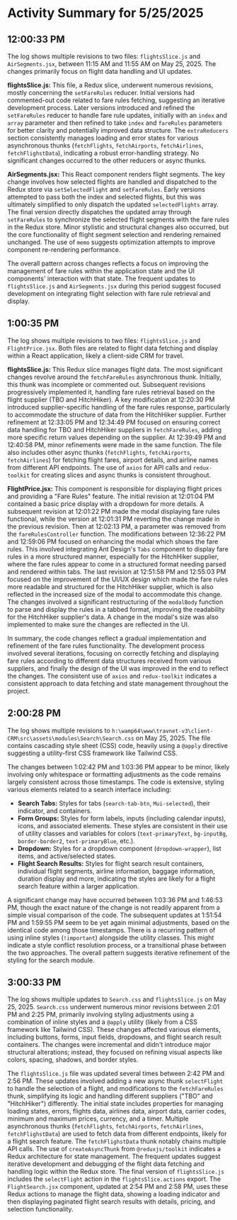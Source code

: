 # Activity Summary for 5/25/2025

## 12:00:33 PM
The log shows multiple revisions to two files: `flightsSlice.js` and `AirSegments.jsx`, between 11:15 AM and 11:55 AM on May 25, 2025.  The changes primarily focus on flight data handling and UI updates.

**flightsSlice.js:** This file, a Redux slice, underwent numerous revisions, mostly concerning the `setFareRules` reducer. Initial versions had commented-out code related to fare rules fetching, suggesting an iterative development process. Later versions introduced and refined the `setFareRules` reducer to handle fare rule updates, initially with an `index` and `array` parameter and then refined to take `index` and `fareRules` parameters for better clarity and potentially improved data structure.  The `extraReducers` section consistently manages loading and error states for various asynchronous thunks (`fetchFlights`, `fetchAirports`, `fetchAirlines`, `fetchFlighstData`), indicating a robust error-handling strategy.  No significant changes occurred to the other reducers or async thunks.

**AirSegments.jsx:** This React component renders flight segments.  The key change involves how selected flights are handled and dispatched to the Redux store via `setSelectedFlight` and `setFareRules`. Early versions attempted to pass both the index and selected flights, but this was ultimately simplified to only dispatch the updated `selectedFlights` array. The final version directly dispatches the updated array through `setFareRules` to synchronize the selected flight segments with the fare rules in the Redux store.  Minor stylistic and structural changes also occurred, but the core functionality of flight segment selection and rendering remained unchanged.  The use of `memo` suggests optimization attempts to improve component re-rendering performance.


The overall pattern across changes reflects a focus on improving the management of fare rules within the application state and the UI components' interaction with that state.  The frequent updates to `flightsSlice.js` and `AirSegments.jsx` during this period suggest focused development on integrating flight selection with fare rule retrieval and display.


## 1:00:35 PM
The log shows multiple revisions to two files: `flightsSlice.js` and `FlightPrice.jsx`.  Both files are related to flight data fetching and display within a React application, likely a client-side CRM for travel.


**flightsSlice.js:** This Redux slice manages flight data.  The most significant changes revolve around the `fetchFareRules` asynchronous thunk. Initially, this thunk was incomplete or commented out.  Subsequent revisions progressively implemented it, handling fare rules retrieval based on the flight supplier (TBO and HitchHiker).  A key modification at  12:20:30 PM introduced supplier-specific handling of the fare rules response, particularly to accommodate the structure of data from the HitchHiker supplier. Further refinement at 12:33:05 PM and 12:34:49 PM focused on ensuring correct data handling for TBO and HitchHiker suppliers in `fetchFareRules`, adding more specific return values depending on the supplier. At 12:39:49 PM and 12:40:58 PM, minor refinements were made in the same function. The file also includes other async thunks (`fetchFlights`, `fetchAirports`, `fetchAirlines`) for fetching flight fares, airport details, and airline names from different API endpoints.  The use of `axios` for API calls and `redux-toolkit` for creating slices and async thunks is consistent throughout.


**FlightPrice.jsx:** This component is responsible for displaying flight prices and providing a "Fare Rules" feature.  The initial revision at 12:01:04 PM contained a basic price display with a dropdown for more details.  A subsequent revision at 12:01:22 PM made the modal displaying fare rules functional, while the version at 12:01:31 PM  reverting the change made in the previous revision. Then at 12:02:13 PM, a parameter was removed from the `fareRulesController` function. The modifications between 12:36:22 PM and 12:59:06 PM focused on enhancing the modal which shows the fare rules. This involved integrating Ant Design's `Tabs` component to display fare rules in a more structured manner, especially for the HitchHiker supplier, where the fare rules appear to come in a structured format needing parsed and rendered within tabs. The last revision at 12:51:58 PM and 12:55:03 PM focused on the improvement of the UI/UX design which made the fare rules more readable and structured for the HitchHiker supplier, which is also reflected in the increased size of the modal to accommodate this change.  The changes involved a significant restructuring of the `modalBody` function to parse and display the rules in a tabbed format, improving the readability for the HitchHiker supplier's data. A change in the modal's size was also implemented to make sure the changes are reflected in the UI.


In summary, the code changes reflect a gradual implementation and refinement of the fare rules functionality.  The development process involved several iterations, focusing on correctly fetching and displaying fare rules according to different data structures received from various suppliers, and finally the design of the UI was improved in the end to reflect the changes.  The consistent use of `axios` and `redux-toolkit` indicates a consistent approach to data fetching and state management throughout the project.


## 2:00:28 PM
The log shows multiple revisions to `h:\wamp64\www\travnet-v3\client-CRM\src\assets\modules\Search\Search.css` on May 25, 2025.  The file contains cascading style sheet (CSS) code, heavily using a `@apply` directive suggesting a utility-first CSS framework like Tailwind CSS.

The changes between 1:02:42 PM and 1:03:36 PM appear to be minor, likely involving only whitespace or formatting adjustments as the code remains largely consistent across those timestamps.  The code is extensive, styling various elements related to a search interface including:

* **Search Tabs:** Styles for tabs (`search-tab-btn`, `Mui-selected`), their indicator, and containers.
* **Form Groups:** Styles for form labels, inputs (including calendar inputs), icons, and associated elements.  These styles are consistent in their use of utility classes and variables for colors (`text-primaryText`, `bg-inputBg`, `border-border2`, `text-primaryBlue`, etc.).
* **Dropdown:** Styles for a dropdown component (`dropdown-wrapper`), list items, and active/selected states.
* **Flight Search Results:** Styles for flight search result containers, individual flight segments, airline information, baggage information, duration display and more, indicating the styles are likely for a flight search feature within a larger application.

A significant change may have occurred between 1:03:36 PM and 1:46:53 PM, though the exact nature of the change is not readily apparent from a simple visual comparison of the code. The subsequent updates at 1:51:54 PM and 1:59:55 PM seem to be yet again minimal adjustments, based on the identical code among those timestamps.  There is a recurring pattern of using inline styles (`!important`) alongside the utility classes.  This might indicate a style conflict resolution process, or a transitional phase between the two approaches.  The overall pattern suggests iterative refinement of the styling for the search module.


## 3:00:33 PM
The log shows multiple updates to `Search.css` and `flightsSlice.js` on May 25, 2025.  `Search.css` underwent numerous minor revisions between 2:01 PM and 2:25 PM, primarily involving styling adjustments using a combination of inline styles and a `@apply` utility (likely from a CSS framework like Tailwind CSS).  These changes affected various elements, including buttons, forms, input fields, dropdowns, and flight search result containers.  The changes were incremental and didn't introduce major structural alterations; instead, they focused on refining visual aspects like colors, spacing, shadows, and border styles.


The `flightsSlice.js` file was updated several times between 2:42 PM and 2:56 PM.  These updates involved adding a new async thunk `selectFlight` to handle the selection of a flight, and modifications to the `fetchFareRules` thunk, simplifying its logic and handling different suppliers ("TBO" and "HitchHiker") differently.  The initial state includes properties for managing loading states, errors, flights data, airlines data, airport data, carrier codes, minimum and maximum prices, currency, and a timer.  Multiple asynchronous thunks (`fetchFlights`, `fetchAirports`, `fetchAirlines`, `fetchFlighstData`) are used to fetch data from different endpoints, likely for a flight search feature.  The `fetchFlighstData` thunk notably chains multiple API calls. The use of `createAsyncThunk` from `@reduxjs/toolkit` indicates a Redux architecture for state management.  The frequent updates suggest iterative development and debugging of the flight data fetching and handling logic within the Redux store.  The final version of `flightsSlice.js` includes the `selectFlight` action in the `flightsSlice.actions` export.  The `FlightSearch.jsx` component, updated at 2:54 PM and 2:58 PM, uses these Redux actions to manage the flight data, showing a loading indicator and then displaying paginated flight search results with details, pricing, and selection functionality.
